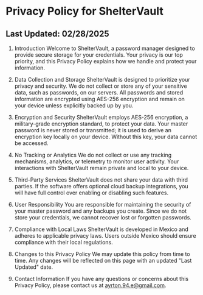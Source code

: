 # Privacy Policy for ShelterVault

## Last Updated: 02/28/2025

1. Introduction
Welcome to ShelterVault, a password manager designed to provide secure storage for your credentials. Your privacy is our top priority, and this Privacy Policy explains how we handle and protect your information.

2. Data Collection and Storage
ShelterVault is designed to prioritize your privacy and security. We do not collect or store any of your sensitive data, such as passwords, on our servers. All passwords and stored information are encrypted using AES-256 encryption and remain on your device unless explicitly backed up by you.

3. Encryption and Security
ShelterVault employs AES-256 encryption, a military-grade encryption standard, to protect your data. Your master password is never stored or transmitted; it is used to derive an encryption key locally on your device. Without this key, your data cannot be accessed.

4. No Tracking or Analytics
We do not collect or use any tracking mechanisms, analytics, or telemetry to monitor user activity. Your interactions with ShelterVault remain private and local to your device.

5. Third-Party Services
ShelterVault does not share your data with third parties. If the software offers optional cloud backup integrations, you will have full control over enabling or disabling such features.

6. User Responsibility
You are responsible for maintaining the security of your master password and any backups you create. Since we do not store your credentials, we cannot recover lost or forgotten passwords.

7. Compliance with Local Laws
ShelterVault is developed in Mexico and adheres to applicable privacy laws. Users outside Mexico should ensure compliance with their local regulations.

8. Changes to this Privacy Policy
We may update this policy from time to time. Any changes will be reflected on this page with an updated "Last Updated" date.

9. Contact Information
If you have any questions or concerns about this Privacy Policy, please contact us at ayrton.94.e@gmail.com.